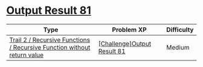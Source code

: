 # [Output Result 81](https://www.codetree.ai/trails/complete/curated-cards/challenge-reading-k201838)

|Type|Problem XP|Difficulty|
|---|---|---|
|[Trail 2 / Recursive Functions / Recursive Function without return value](https://www.codetree.ai/trail-info/novice-mid/)|[[Challenge]Output Result 81](https://www.codetree.ai/trails/complete/curated-cards/challenge-reading-k201838/)|Medium|

